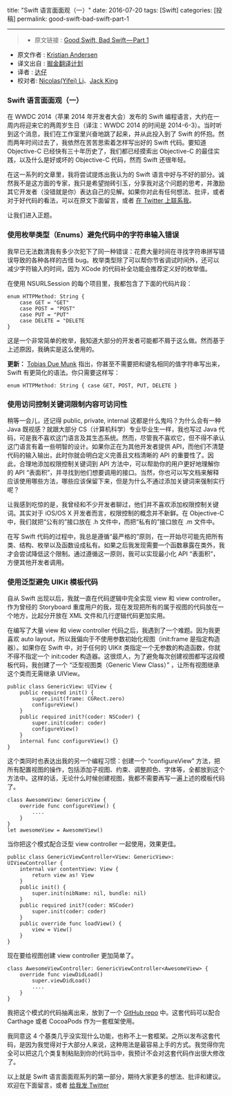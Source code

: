 title: "Swift 语言面面观（一）"
date: 2016-07-20
tags: [Swift]
categories: [投稿]
permalink: good-swift-bad-swift-part-1

---

>* 原文链接 : [Good Swift, Bad Swift — Part 1](https://medium.com/@ksmandersen/good-swift-bad-swift-part-1-f58f71da3575)
* 原文作者 : [Kristian Andersen](https://medium.com/@ksmandersen)
* 译文出自 : [掘金翻译计划](https://github.com/xitu/gold-miner)
* 译者 : [达仔](https://github.com/zhangjd)
* 校对者: [Nicolas(Yifei) Li](https://github.com/yifili09)、[Jack King](https://github.com/Jack-Kingdom)

<!--此处开始正文-->

### Swift 语言面面观（一）

在 WWDC 2014（苹果 2014 年开发者大会）发布的 Swift 编程语言，大约在一周内将迎来它的两周岁生日（译注：WWDC 2014 的时间是 2014-6-3）。当时听到这个消息，我们在工作室里兴奋地跳了起来，并从此投入到了 Swift 的怀抱。然而两年时间过去了，我依然在苦苦思索着怎样写出好的 Swift 代码。要知道 Objective-C 已经快有三十年历史了，我们都已经摸索出 Objective-C 的最佳实践，以及什么是好或坏的 Objective-C 代码，然而 Swift 还很年轻。

在这一系列的文章里，我将尝试提炼出我认为的 Swift 语言中好与不好的部分。诚然我不是这方面的专家，我只是希望抛砖引玉，分享我对这个问题的思考，并激励其它开发者（没错就是你）表达自己的见解。如果你对此有任何想法、批评，或者对于好代码的看法，可以在原文下面留言，或者 [在 Twitter 上联系我](http://twitter.com/ksmandersen)。

让我们进入正题。

<!--more-->

### 使用枚举类型（Enums）避免代码中的字符串输入错误

我早已无法数清我有多少次犯下了同一种错误：花费大量时间在寻找字符串拼写错误导致的各种各样的古怪 bug。枚举类型除了可以帮你节省调试时间外，还可以减少字符输入的时间，因为 XCode 的代码补全功能会推荐定义好的枚举值。

在使用 NSURLSession 的每个项目里，我都包含了下面的代码片段：

```
enum HTTPMethod: String {
    case GET = "GET"
    case POST = "POST"
    case PUT = "PUT"
    case DELETE = "DELETE
}
```

这是一个非常简单的枚举，我知道大部分的开发者可能都不屑于这么做。然而基于上述原因，我确实是这么使用的。

**更新：** [Tobias Due Munk](https://medium.com/u/82271c72eab3) 指出，你甚至不需要把和键名相同的值字符串写出来，Swift 有更简化的语法。你只需要这样写：

```
enum HTTPMethod: String { case GET, POST, PUT, DELETE }
```

### 使用访问控制关键词限制内容可访问性

稍等一会儿，还记得 public, private, internal 这都是什么鬼吗？为什么会有一种 Java 既视感？就跟大部分 CS（计算机科学）专业毕业生一样，我也写过 Java 代码，可是我不喜欢这门语言及其生态系统。然而，尽管我不喜欢它，但不得不承认这门语言有着一些明智的设计。如果你正在为其他开发者提供 API，而他们不清楚代码的输入输出，此时你就会明白定义完善且文档清晰的 API 的重要性了。因此，合理地添加权限控制关键词到 API 方法中，可以帮助你的用户更好地理解你的 API “表面积”，并寻找到他们想要调用的接口。当然，你也可以写文档来解释应该使用哪些方法，哪些应该保留下来，但是为什么不通过添加关键词来强制实行呢？

让我感到吃惊的是，我曾经和不少开发者聊过，他们并不喜欢添加权限控制关键词。其实对于 iOS/OS X 开发者而言，权限控制的概念并不新鲜。在 Objective-C 中，我们就把“公有的”接口放在 .h 文件中，而把“私有的”接口放在 .m 文件中。

在写 Swift 代码的过程中，我总是遵循“最严格的”原则，在一开始尽可能先把所有类、结构、枚举以及函数设成私有。如果之后我发现需要一个函数暴露在类外，我才会尝试降低这个限制。通过遵循这一原则，我可以实现最小化 API “表面积”，方便其他开发者调用。

### 使用泛型避免 UIKit 模板代码

自从 Swift 出现以后，我就一直在代码逻辑中完全实现 view 和 view controller。作为曾经的 Storyboard 重度用户的我，现在发现把所有的属于视图的代码放在一个地方，比起分开放在 XML 文件和几行逻辑代码更加实用。

在编写了大量 view 和 view controller 代码之后，我遇到了一个难题。因为我更喜欢 auto layout，所以我偏向于不使用参数初始化视图（init:frame 是指定构造器）。如果你在 Swift 中，对于任何的 UIKit 类指定一个无参数的构造函数，你就不得不指定一个 init:coder 构造器。这很烦人，为了避免每次创建视图都写这段模板代码，我创建了一个 “泛型视图类（Generic View Class）” ，让所有视图继承这个类而无需继承 UIView。

```
public class GenericView: UIView {
    public required init() {
        super.init(frame: CGRect.zero)
        configureView()
    }
    public required init?(coder: NSCoder) {
        super.init(coder: coder)
        configureView()
    }
    internal func configureView() {}
}
```

这个类同时也表达出我的另一个编程习惯：创建一个 “configureView” 方法，把所有配置视图的操作，包括添加子视图、约束、调整颜色、字体等，全都放到这个方法中。这样的话，无论什么时候创建视图，我都不需要再写一遍上述的模板代码了。

```
class AwesomeView: GenericView {
    override func configureView() {
        ....
    }
}
let awesomeView = AwesomeView()
```

当你把这个模式配合泛型 view controller 一起使用，效果更佳。

```
public class GenericViewController<View: GenericView>: UIViewController {
    internal var contentView: View {
        return view as! View
    }
    public init() {
        super.init(nibName: nil, bundle: nil)
    }
    public required init?(coder: NSCoder)
        super.init(coder: coder)
    }
    public override func loadView() {
        view = View()
    }
}
```

现在要给视图创建 view controller 更加简单了。

```
class AwesomeViewController: GenericViewController<AwesomeView> {
    override func viewDidLoad()
        super.viewDidLoad()
        ....
    }
}
```

我把这个模式的代码抽离出来，放到了一个 [GitHub repo](https://github.com/ksmandersen/GenericViewKit) 中。这套代码可以配合 Carthage 或者 CocoaPods 作为一套框架使用。

我同意这 4 个基类几乎没实现什么功能，也称不上一套框架。之所以发布这套代码，是因为我觉得对于大部分人来说，这种用法是最容易上手的方式。我觉得你完全可以把这几个类复制粘贴到你的代码当中，我预计不会对这套代码作出很大修改了。

以上就是 Swift 语言面面观系列的第一部分，期待大家更多的想法、批评和建议。欢迎在下面留言，或者 [给我发 Twitter](http://twitter.com/ksmandersen)